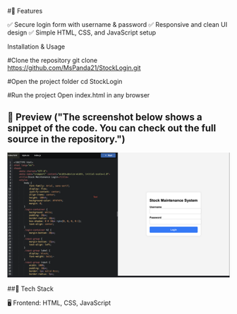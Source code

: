 #📌 Features

✅ Secure login form with username & password
✅ Responsive and clean UI design
✅ Simple HTML, CSS, and JavaScript setup

 Installation & Usage


#Clone the repository
git clone https://github.com/MsPanda21/StockLogin.git

#Open the project folder
cd StockLogin

#Run the project
Open index.html in any browser

## 📸 Preview  ("The screenshot below shows a snippet of the code. You can check out the full source in the repository.")
![Stock Login Page](loginpage_ss.png)

##📌 Tech Stack

🖥️ Frontend: HTML, CSS, JavaScript



